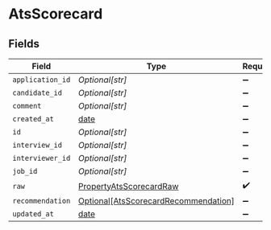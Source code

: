 # AtsScorecard


## Fields

| Field                                                                                     | Type                                                                                      | Required                                                                                  | Description                                                                               |
| ----------------------------------------------------------------------------------------- | ----------------------------------------------------------------------------------------- | ----------------------------------------------------------------------------------------- | ----------------------------------------------------------------------------------------- |
| `application_id`                                                                          | *Optional[str]*                                                                           | :heavy_minus_sign:                                                                        | N/A                                                                                       |
| `candidate_id`                                                                            | *Optional[str]*                                                                           | :heavy_minus_sign:                                                                        | N/A                                                                                       |
| `comment`                                                                                 | *Optional[str]*                                                                           | :heavy_minus_sign:                                                                        | N/A                                                                                       |
| `created_at`                                                                              | [date](https://docs.python.org/3/library/datetime.html#date-objects)                      | :heavy_minus_sign:                                                                        | N/A                                                                                       |
| `id`                                                                                      | *Optional[str]*                                                                           | :heavy_minus_sign:                                                                        | N/A                                                                                       |
| `interview_id`                                                                            | *Optional[str]*                                                                           | :heavy_minus_sign:                                                                        | N/A                                                                                       |
| `interviewer_id`                                                                          | *Optional[str]*                                                                           | :heavy_minus_sign:                                                                        | N/A                                                                                       |
| `job_id`                                                                                  | *Optional[str]*                                                                           | :heavy_minus_sign:                                                                        | N/A                                                                                       |
| `raw`                                                                                     | [PropertyAtsScorecardRaw](../../models/shared/propertyatsscorecardraw.md)                 | :heavy_check_mark:                                                                        | N/A                                                                                       |
| `recommendation`                                                                          | [Optional[AtsScorecardRecommendation]](../../models/shared/atsscorecardrecommendation.md) | :heavy_minus_sign:                                                                        | N/A                                                                                       |
| `updated_at`                                                                              | [date](https://docs.python.org/3/library/datetime.html#date-objects)                      | :heavy_minus_sign:                                                                        | N/A                                                                                       |